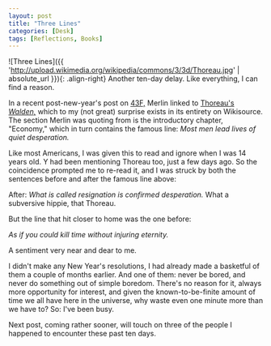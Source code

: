 ```yaml
---
layout: post
title: "Three Lines"
categories: [Desk]
tags: [Reflections, Books]
---
```


![Three Lines]({{ 'http://upload.wikimedia.org/wikipedia/commons/3/3d/Thoreau.jpg' | absolute_url }}){: .align-right}
Another ten-day delay. Like everything, I can find a reason.

In a recent post-new-year's post on <a href="http://www.4sfolders.com">43F,</a> Merlin linked to <a href="http://en.wikisource.org/wiki/Walden_-_Economy">Thoreau's <cite>Walden,</cite></a> which to my (not great) surprise exists in its entirety on Wikisource. The section Merlin was quoting from is the introductory chapter, "Economy," which in turn contains the famous line: <cite>Most men lead lives of quiet desperation.</cite>

Like most Americans, I was given this to read and ignore when I was 14 years old. Y had been mentioning Thoreau too, just a few days ago. So the coincidence prompted me to re-read it, and I was struck by both the sentences before and after the famous line above:

<!--more-->
After: <cite>What is called resignation is confirmed desperation.</cite> What a subversive hippie, that Thoreau.

But the line that hit closer to home was the one before:

<cite>As if you could kill time without injuring eternity.</cite>

A sentiment very near and dear to me.

I didn't make any New Year's resolutions, I had already made a basketful of them a couple of months earlier. And one of them: never be bored, and never do something out of simple boredom. There's no reason for it, always more opportunity for interest, and given the known-to-be-finite amount of time we all have here in the universe, why waste even one minute more than we have to? So: I've been busy.

Next post, coming rather sooner, will touch on three of the people I happened to encounter these past ten days.
